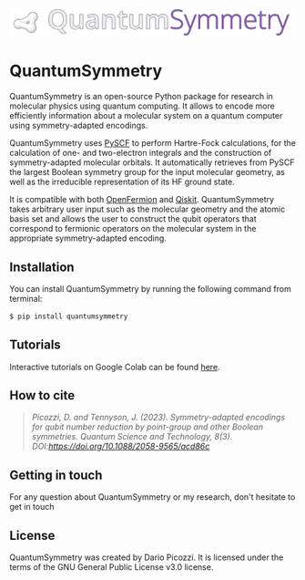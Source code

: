 <img src="docs/quantumsymmetry_logo.png" alt="QuantumSymmetry" width="500"/>

# QuantumSymmetry

QuantumSymmetry is an open-source Python package for research in molecular physics using quantum computing. It allows to encode more efficiently information about a molecular system on a quantum computer using symmetry-adapted encodings.

QuantumSymmetry uses [PySCF](https://github.com/pyscf/pyscf) to perform Hartre-Fock calculations, for the calculation of one- and two-electron integrals and the construction of symmetry-adapted molecular orbitals. It automatically retrieves from PySCF the largest Boolean symmetry group for the input molecular geometry, as well as the irreducible representation of its HF ground state.

It is compatible with both [OpenFermion](https://github.com/quantumlib/OpenFermion) and [Qiskit](https://github.com/Qiskit). QuantumSymmetry takes arbitrary user input such as the molecular geometry and the atomic basis set and allows the user to construct the qubit operators that correspond to fermionic operators on the molecular system in the appropriate symmetry-adapted encoding.

## Installation

You can install QuantumSymmetry by running the following command from terminal:
```bash
$ pip install quantumsymmetry
```

## Tutorials

Interactive tutorials on Google Colab can be found [here](https://colab.research.google.com/github/dariopicozzi/quantumsymmetry/blob/master/docs/tutorials/01_welcome.ipynb).

## How to cite

> *Picozzi, D. and Tennyson, J. (2023). Symmetry-adapted encodings for qubit number reduction by point-group and other Boolean symmetries. Quantum Science and Technology, 8(3). DOI:https://doi.org/10.1088/2058-9565/acd86c*

## Getting in touch

For any question about QuantumSymmetry or my research, don't hesitate to get in touch

## License

QuantumSymmetry was created by Dario Picozzi. It is licensed under the terms of the GNU General Public License v3.0 license.
